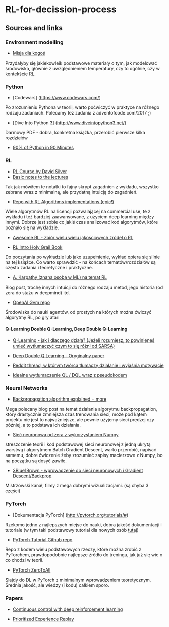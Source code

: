 # RL-for-decission-process
## Sources and links

### Environment modelling

- [Misja dla kogoś](www.nic.pl)

Przydałyby się jakiekowleik podstawowe materiały o tym, jak modelować środowiska, głównie z uwzględnieniem temperatury, czy to ogólnie, czy w kontekście RL.

### Python

- [Codewars] (https://www.codewars.com/)

Po zrozumieniu Pythona w teorii, warto poćwiczyć w praktyce na różnego rodzaju zadaniach. Polecamy też zadania z adventofcode.com/2017 ;)

- [Dive Into Python 3] (http://www.diveintopython3.net/)

Darmowy PDF - dobra, konkretna książka, przerobić pierwsze kilka rozdziałów

- [90% of Python in 90 Minutes](https://www.slideshare.net/MattHarrison4/learn-90)

### RL
- [RL Course by David Silver](https://www.youtube.com/watch?v=2pWv7GOvuf0)
- [Basic notes to the lectures](https://gist.github.com/mouradmourafiq/b78d9b74545e7c75db48dd9e45abfe5c)

Tak jak mówiłem te notatki to fajny skrypt zagadnien z wykładu, wszystko zebrane wraz z minimalną, ale przydatną intuicją do zagadnień.

- [Repo with RL Algorithms implementations (epic!)](https://github.com/dennybritz/reinforcement-learning)

Wiele algorytmów RL na licencji pozwalającej na commercial use, te z wykładu i też bardziej zaawansowane, z użyciem deep learning między innymi. Dobrze jest sobie co jakiś czas analizować kod algorytmów, które poznało się na wykładzie.

- [Awesome RL - zbiór wielu wielu jakościowych źródeł o RL](https://github.com/aikorea/awesome-rl)

- [RL Intro Holy Grail Book](http://incompleteideas.net/book/bookdraft2018jan1.pdf)

Do poczytania po wykładzie lub jako uzupełnienie, wykład opiera się silnie na tej książce. Co warto sprawdzić - na końcach tematów/rozdziałów są często zadania i teoretyczne i praktyczne.

- [A. Karpathy (znana osoba w ML) na temat RL](http://karpathy.github.io/2016/05/31/rl/)

Blog post, trochę innych intuicji do różnego rodzaju metod, jego historia (od zera do stażu w deepmind) itd.

- [OpenAI Gym repo](https://github.com/openai/gym)

Środowiska do nauki agentów, od prostych na których można ćwiczyć algorytmy RL, po gry atari

#### Q-Learning Double Q-Learning, Deep Double Q-Learning

- [Q-Learning - jak i dlaczego działa? (Jeżeli rozumiesz, to powinieneś umieć wytłumaczyć czym to się różni od SARSA)](https://www.quora.com/How-does-Q-learning-work-1)

- [Deep Double Q Learning - Oryginalny paper](https://arxiv.org/pdf/1509.06461.pdf)

- [Reddit thread, w którym twórca tłumaczy działanie i wyjaśnia motywację](https://www.reddit.com/r/MachineLearning/comments/57ec9z/discussion_is_my_understanding_of_double/)

- [Idealne wytłumaczenie QL / DQL wraz z pseudokodem](http://neuro.cs.ut.ee/demystifying-deep-reinforcement-learning/)

### Neural Networks

- [Backpropagation algorithm explained + more](http://colah.github.io/posts/2015-08-Backprop/)

Mega polecany blog post na temat działania algorytmu backpropagation, który drastycznie zmniejsza czas trenowania sieci, może pod kątem projektu nie jest to najważniejsze, ale pewnie użyjemy sieci prędzej czy później, a to podstawa ich działania. 

- [Sieć neuronowa od zera z wykorzystaniem Numpy](https://github.com/dennybritz/nn-from-scratch)

streszczenie teorii i kod podstawowej sieci neuronowej z jedną ukrytą warstwą i algorytmem Batch Gradient Descent, warto przerobić, napisać samemu, dobre ćwiczenie żeby zrozumieć zapisy macierzowe z Numpy, bo na początku są dosyć zawiłe.

- [3Blue1Brown - wprowadzenie do sieci neuronowych i Gradient Descent/Backprop](https://www.youtube.com/watch?v=aircAruvnKk)

Mistrzowski kanał, filmy z mega dobrymi wizualizacjami. (są chyba 3 części)

### PyTorch

- [Dokumentacja PyTorch] (http://pytorch.org/tutorials/#)

Rzekomo jedno z najlepszych miejsc do nauki, dobra jakość dokumentacji i tutoriale (w tym taki podstawowy tutorial dla nowych osób [tutaj](http://pytorch.org/tutorials/beginner/deep_learning_60min_blitz.html))

- [PyTorch Tutorial Github repo](https://github.com/yunjey/pytorch-tutorial)

Repo z kodem wielu podstawowych rzeczy, które można zrobić z PyTorchem, prawdopodobnie najlepsze źródło do treningu, jak już się wie o co chodzi w teorii.

- [PyTorch ZeroToAll](https://drive.google.com/drive/folders/0B41Zbb4c8HVyUndGdGdJSXd5d3M)

Slajdy do DL w PyTorch z minimalnym wprowadzeniem teoretycznym. Średnia jakość, ale wiedzy (i kodu) całkiem sporo.

### Papers

- [Continuous control with deep reinforcement learning](https://arxiv.org/abs/1509.02971)

- [Prioritized Experience Replay](https://arxiv.org/abs/1511.05952)
